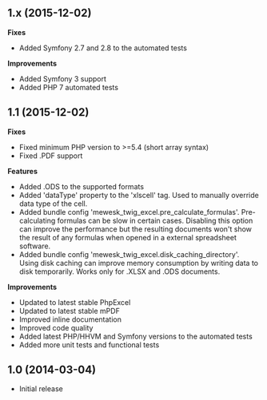 ## 1.x (2015-12-02)

**Fixes**
  * Added Symfony 2.7 and 2.8 to the automated tests

**Improvements**
  * Added Symfony 3 support
  * Added PHP 7 automated tests

## 1.1 (2015-12-02)

**Fixes**
  * Fixed minimum PHP version to >=5.4 (short array syntax)
  * Fixed .PDF support
  
**Features**
 * Added .ODS to the supported formats
 * Added 'dataType' property to the 'xlscell' tag. Used to manually override data type of the cell.
 * Added bundle config 'mewesk_twig_excel.pre_calculate_formulas'. Pre-calculating formulas can be slow in certain cases. Disabling this option can improve the performance but the resulting documents won't show the result of any formulas when opened in a external spreadsheet software.
 * Added bundle config 'mewesk_twig_excel.disk_caching_directory'. Using disk caching can improve memory consumption by writing data to disk temporarily. Works only for .XLSX and .ODS documents.

**Improvements**
 * Updated to latest stable PhpExcel
 * Updated to latest stable mPDF
 * Improved inline documentation
 * Improved code quality
 * Added latest PHP/HHVM and Symfony versions to the automated tests
 * Added more unit tests and functional tests

## 1.0 (2014-03-04)

 * Initial release
